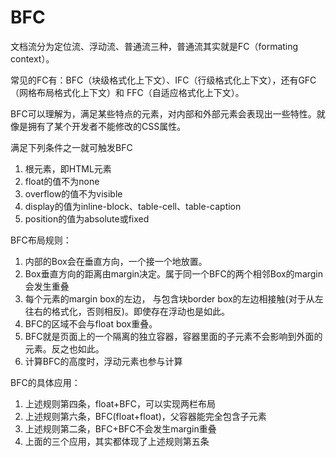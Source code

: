 # BFC

文档流分为定位流、浮动流、普通流三种，普通流其实就是FC（formating context）。

常见的FC有：BFC（块级格式化上下文）、IFC（行级格式化上下文），还有GFC（网格布局格式化上下文）和 FFC（自适应格式化上下文）。

BFC可以理解为，满足某些特点的元素，对内部和外部元素会表现出一些特性。就像是拥有了某个开发者不能修改的CSS属性。


满足下列条件之一就可触发BFC

1. 根元素，即HTML元素
2. float的值不为none
3. overflow的值不为visible
4. display的值为inline-block、table-cell、table-caption
5. position的值为absolute或fixed


BFC布局规则：

1. 内部的Box会在垂直方向，一个接一个地放置。
2. Box垂直方向的距离由margin决定。属于同一个BFC的两个相邻Box的margin会发生重叠
3. 每个元素的margin box的左边， 与包含块border box的左边相接触(对于从左往右的格式化，否则相反)。即使存在浮动也是如此。
4. BFC的区域不会与float box重叠。
5. BFC就是页面上的一个隔离的独立容器，容器里面的子元素不会影响到外面的元素。反之也如此。
6. 计算BFC的高度时，浮动元素也参与计算

BFC的具体应用：

1. 上述规则第四条，float+BFC，可以实现两栏布局
2. 上述规则第六条，BFC(float+float)，父容器能完全包含子元素
3. 上述规则第二条，BFC+BFC不会发生margin重叠
4. 上面的三个应用，其实都体现了上述规则第五条



